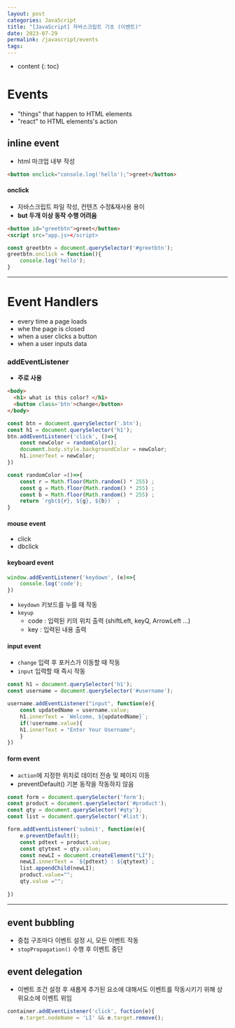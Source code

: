 ```yaml
---
layout: post
categories: JavaScript
title: "[JavaScript] 자바스크립트 기초 (이벤트)"
date: 2023-07-29
permalink: /javascript/events
tags:
---
```

* content
{: toc}



# Events
- "things" that happen to HTML elements
- "react" to HTML elements's action
	
## inline event
- html 마크업 내부 작성

```html
<button onclick="console.log('hello');">greet</button>
```

#### onclick
- 자바스크립트 파일 작성, 컨텐츠 수정&재사용 용이  
- **but 두개 이상 동작 수행 어려움**

```html
<button id="greetbtn">greet</button>
<script src="app.js></script>
```

```js
const greetbtn = document.querySelector('#greetbtn');
greetbtn.onclick = function(){
	console.log('hello');
}
```


---
# Event Handlers
- every time a page loads
- whe the page is closed
- when a user clicks a button
- when a user inputs data
### addEventListener
- **주로 사용**

```html
<body>
  <h1> what is this color? </h1>
  <button class='btn'>change</button>
</body>
```

```js
const btn = document.querySelector('.btn');
const h1 = document.querySelector('h1');
btn.addEventListener('click', ()=>{
	const newColor = randomColor();
  	document.body.style.backgroundColor = newColor;
  	h1.innerText = newColor;
})

const randomColor =()=>{
	const r = Math.floor(Math.random() * 255) ;
	const g = Math.floor(Math.random() * 255) ;
	const b = Math.floor(Math.random() * 255) ;
	return `rgb(${r}, ${g}, ${b})` ;
}

```

#### mouse event

- click
- dbclick

#### keyboard event

```js
window.addEventListener('keydown', (e)=>{
	console.log('code');
})
```

- `keydown` 키보드를 누를 때 작동
- `keyup`
    - code : 입력된 키의 위치 출력 (shiftLeft, keyQ, ArrowLeft ...)
    - key : 입력된 내용 출력

#### input event

- `change` 입력 후 포커스가 이동할 때 작동
- `input` 입력할 때 즉시 작동

```js
const h1 = document.querySelector('h1');
const username = document.querySelector('#username');

username.addEventListener("input", function(e){
    const updatedName = username.value;
    h1.innerText = `Welcome, ${updatedName}`;
    if(!username.value){
    h1.innerText = "Enter Your Username";
    }
})
```

#### form event
- `action`에 지정한 위치로 데이터 전송 및 페이지 이동
- <span style='color:var(--mk-color-red)'>preventDefault()</span> 기본 동작을 작동하지 않음

```js
const form = document.querySelector('form');
const product = document.querySelector('#product');
const qty = document.querySelector('#qty');
const list = document.querySelector('#list');

form.addEventListener('submit', function(e){
    e.preventDefault();
    const pdtext = product.value;
    const qtytext = qty.value;
    const newLI = document.createElement("LI");
    newLI.innerText = `${pdtext} : ${qtytext}`;
    list.appendChild(newLI);
    product.value="";
    qty.value ="";
    
})
```

  
---

## event bubbling
- 중첩 구조마다 이벤트 설정 시, 모든 이벤트 작동
- `stopPropagation()` 수행 후 이벤트 중단


## event delegation
- 이벤트 조건 설정 후 새롭게 추가된 요소에 대해서도 이벤트를 작동시키기 위해 상위요소에 이벤트 위임

```js
container.addEventListener('click', fuction(e){
	e.target.nodeName = 'LI' && e.target.remove();
```



